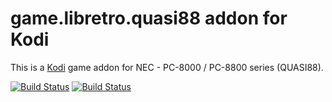 # game.libretro.quasi88 addon for Kodi

This is a [Kodi](http://kodi.tv) game addon for NEC - PC-8000 / PC-8800 series (QUASI88).

[![Build Status](https://travis-ci.org/kodi-game/game.libretro.quasi88.svg?branch=master)](https://travis-ci.org/kodi-game/game.libretro.quasi88)
[![Build Status](https://ci.appveyor.com/api/projects/status/github/kodi-game/game.libretro.quasi88?svg=true)](https://ci.appveyor.com/project/kodi-game/game-libretro-quasi88)
